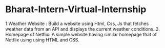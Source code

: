 # Bharat-Intern-Virtual-Internship
1.Weather Website : Build a website using Html, Css, Js that fetches weather data from an API and displays the current weather conditions.  2. Homepage of Netflix: A simple website having similar homepage that of Netflix using using HTML and CSS.
